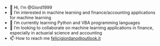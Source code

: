 - 👋 Hi, I’m @Giord1999
- 👀 I’m interested in machine learning and finance/accounting applications for machine learning
- 🌱 I’m currently learning Python and VBA programming languages
- 💞️ I’m looking to collaborate on machine learning applications in finance, especially in actuarial science and accounting
- 📫 How to reach me felicigiordano@outlook.it

<!---
Giord1999/Giord1999 is a ✨ special ✨ repository because its `README.md` (this file) appears on your GitHub profile.
You can click the Preview link to take a look at your changes.
--->
